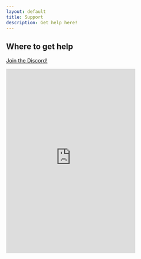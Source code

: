 ```yaml
---
layout: default
title: Support
description: Get help here!
---
```


## Where to get help

<a href="{{ site.discord_url }}" class="btnc">Join the Discord!</a>
<iframe src="https://discordapp.com/widget?id=573954110454366214&theme=dark" width="350" height="500" allowtransparency="true" frameborder="0"></iframe>
